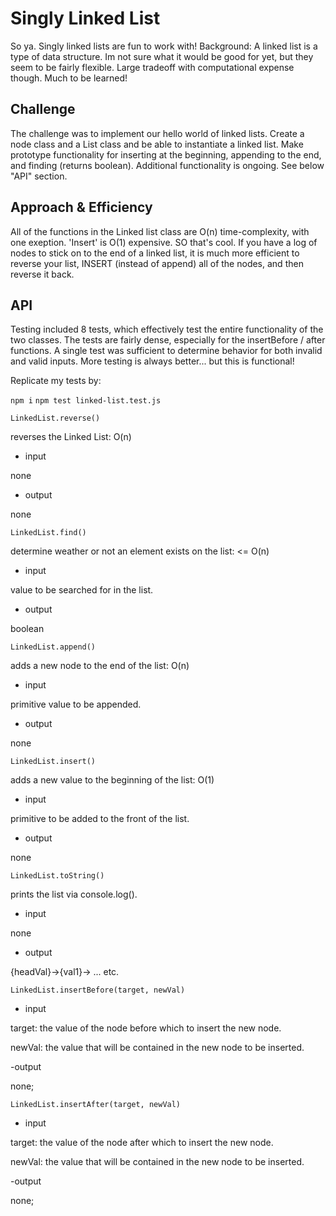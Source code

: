 # Singly Linked List
<!-- Short summary or background information -->
So ya. Singly linked lists are fun to work with! 
Background: A linked list is a type of data structure. Im not sure what it would be good for yet, but they seem to be fairly flexible. Large tradeoff with computational expense though. Much to be learned! 

## Challenge
<!-- Description of the challenge -->
The challenge was to implement our hello world of linked lists. Create a node class and a List class and be able to instantiate a linked list. Make prototype functionality for inserting at the beginning, appending to the end, and finding (returns boolean). Additional functionality is ongoing. See below "API" section.

## Approach & Efficiency
<!-- What approach did you take? Why? What is the Big O space/time for this approach? -->

All of the functions in the Linked list class are O(n) time-complexity, with one exeption. 'Insert' is O(1) expensive. SO that's cool. If you have a log of nodes to stick on to the end of a linked list, it is much more efficient to reverse your list, INSERT (instead of append) all of the nodes, and then reverse it back. 



## API
<!-- Description of each method publicly available to your Linked List -->

Testing included 8 tests, which effectively test the entire functionality of the two classes. The tests are fairly dense, especially for the insertBefore / after functions. A single test was sufficient to determine behavior for both invalid and valid inputs. More testing is always better... but this is functional!


Replicate my tests by:

`npm i`
`npm test linked-list.test.js`

`LinkedList.reverse()`

reverses the Linked List: O(n)
- input

none

- output

none

`LinkedList.find()`

determine weather or not an element exists on the list: \<= O(n)
- input

value to be searched for in the list.

- output

boolean

`LinkedList.append()`

adds a new node to the end of the list: O(n)
- input

primitive value to be appended.

- output

none

`LinkedList.insert()`

adds a new value to the beginning of the list: O(1)
- input

primitive to be added to the front of the list.

- output

none


`LinkedList.toString()`

prints the list via console.log().
- input

none

- output

{headVal}->{val1}-> ... etc.

`LinkedList.insertBefore(target, newVal)`

- input

target: the value of the node before which to insert the new node. 

newVal: the value that will be contained in the new node to be inserted.


-output

none;

`LinkedList.insertAfter(target, newVal)`

- input

target: the value of the node after which to insert the new node. 

newVal: the value that will be contained in the new node to be inserted.


-output

none;